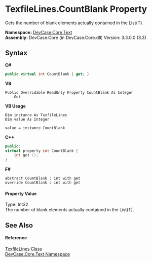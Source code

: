 # TexfileLines.CountBlank Property 
 

Gets the number of blank elements actually contained in the List(T).

**Namespace:**&nbsp;<a href="N_DevCase_Core_Text">DevCase.Core.Text</a><br />**Assembly:**&nbsp;DevCase.Core (in DevCase.Core.dll) Version: 3.3.0.0 (3.3)

## Syntax

**C#**<br />
``` C#
public virtual int CountBlank { get; }
```

**VB**<br />
``` VB
Public Overridable ReadOnly Property CountBlank As Integer
	Get
```

**VB Usage**<br />
``` VB Usage
Dim instance As TexfileLines
Dim value As Integer

value = instance.CountBlank

```

**C++**<br />
``` C++
public:
virtual property int CountBlank {
	int get ();
}
```

**F#**<br />
``` F#
abstract CountBlank : int with get
override CountBlank : int with get
```


#### Property Value
Type: Int32<br />The number of blank elements actually contained in the List(T).

## See Also


#### Reference
<a href="T_DevCase_Core_Text_TexfileLines">TexfileLines Class</a><br /><a href="N_DevCase_Core_Text">DevCase.Core.Text Namespace</a><br />